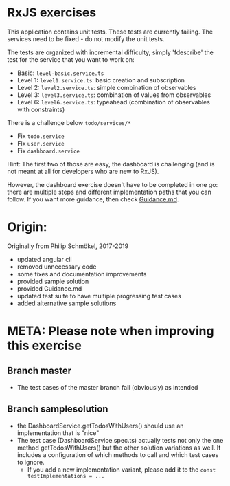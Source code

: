 
# RxJS exercises

This application contains unit tests. These tests are currently failing. 
The services need to be fixed - do not modify the unit tests.

The tests are organized with incremental difficulty, 
simply 'fdescribe' the test for the service that you want to work on:

* Basic: `level-basic.service.ts`
* Level 1: `level1.service.ts`: basic creation and subscription
* Level 2: `level2.service.ts`: simple combination of observables
* Level 3: `level3.service.ts`: combination of values from observables
* Level 6: `level6.service.ts`: typeahead (combination of observables with constraints)

There is a challenge below `todo/services/*`
  * Fix `todo.service`
  * Fix `user.service`
  * Fix `dashboard.service`

Hint: The first two of those are easy, the dashboard is challenging 
(and is not meant at all for developers who are new to RxJS).

However, the dashboard exercise doesn't have to be completed in
one go: there are multiple steps and different implementation
paths that you can follow. If you want more guidance, then
check [Guidance.md](./Guidance.md).

# Origin:

Originally from Philip Schmökel, 2017-2019

* updated angular cli
* removed unnecessary code
* some fixes and documentation improvements
* provided sample solution
* provided Guidance.md
* updated test suite to have multiple progressing test cases 
* added alternative sample solutions

# META: Please note when improving this exercise

## Branch master

* The test cases of the master branch fail (obviously) as intended

## Branch samplesolution

* the DashboardService.getTodosWithUsers() should use an implementation that is "nice"
* The test case (DashboardService.spec.ts) actually tests not only the one method getTodosWithUsers() but the other solution variations as well.
  It includes a configuration of which methods to call and which test cases to ignore.
  * If you add a new implementation variant, please add it to the `const testImplementations = ...`
